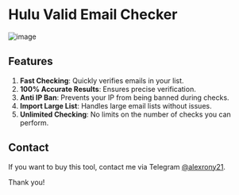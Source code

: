 # Hulu Valid Email Checker

![image]()

## Features

1. **Fast Checking**: Quickly verifies emails in your list.
2. **100% Accurate Results**: Ensures precise verification.
3. **Anti IP Ban**: Prevents your IP from being banned during checks.
4. **Import Large List**: Handles large email lists without issues.
5. **Unlimited Checking**: No limits on the number of checks you can perform.

## Contact

If you want to buy this tool, contact me via Telegram [@alexrony21](https://t.me/alexrony21). 

Thank you!

